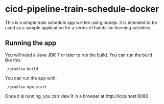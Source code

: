 # cicd-pipeline-train-schedule-docker

This is a simple train schedule app written using nodejs. It is intended to be used as a sample application for a series of hands-on learning activities.

## Running the app

You will need a Java JDK 7 or later to run the build. You can run the build like this:

    ./gradlew build

You can run the app with:

    ./gradlew npm_start

Once it is running, you can view it in a browser at http://localhost:8080
